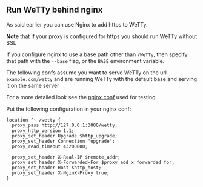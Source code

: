 ## Run WeTTy behind nginx

As said earlier you can use Nginx to add https to WeTTy.

**Note** that if your proxy is configured for https you should run WeTTy without
SSL

If you configure nginx to use a base path other than `/WeTTy`, then specify that
path with the `--base` flag, or the `BASE` environment variable.

The following confs assume you want to serve WeTTy on the url
`example.com/wetty` and are running WeTTy with the default base and serving it
on the same server

For a more detailed look see the
[nginx.conf](https://github.com/butlerx/wetty/blob/main/conf/nginx.template)
used for testing

Put the following configuration in your nginx conf:

```nginx
location ^~ /wetty {
  proxy_pass http://127.0.0.1:3000/wetty;
  proxy_http_version 1.1;
  proxy_set_header Upgrade $http_upgrade;
  proxy_set_header Connection "upgrade";
  proxy_read_timeout 43200000;

  proxy_set_header X-Real-IP $remote_addr;
  proxy_set_header X-Forwarded-For $proxy_add_x_forwarded_for;
  proxy_set_header Host $http_host;
  proxy_set_header X-NginX-Proxy true;
}
```

